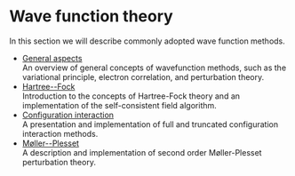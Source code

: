 # Wave function theory

In this section we will describe commonly adopted wave function methods.

- [General aspects](wft-general) <br>
An overview of general concepts of wavefunction methods, such as the variational principle, electron correlation, and perturbation theory.
- [Hartree--Fock](hartree-fock) <br>
Introduction to the concepts of Hartree-Fock theory and an implementation of the self-consistent field algorithm.
- [Configuration interaction](ci) <br>
A presentation and implementation of full and truncated configuration interaction methods.
- [Møller--Plesset](mp2) <br>
A description and implementation of second order Møller-Plesset perturbation theory.


